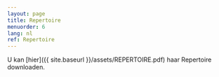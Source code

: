 ```yaml
---
layout: page
title: Repertoire
menuorder: 6
lang: nl
ref: Repertoire
---
```

U kan [hier]({{ site.baseurl }}/assets/REPERTOIRE.pdf) haar Repertoire downloaden.

